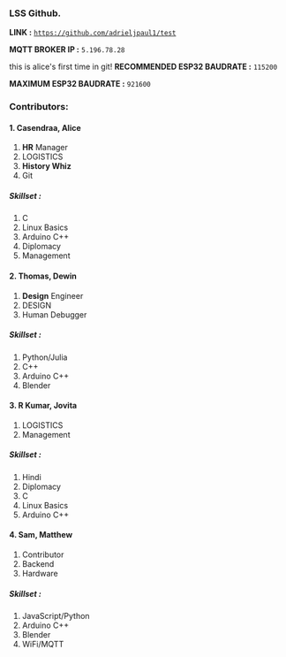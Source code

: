 
### LSS Github.
    

**LINK :**  <code><https://github.com/adrieljpaul1/test></code>  

**MQTT BROKER IP :** <code>5.196.78.28</code>  

this is alice's first time in git!
**RECOMMENDED ESP32 BAUDRATE :** <code>115200</code>   

**MAXIMUM ESP32 BAUDRATE :** <code>921600</code>  

### Contributors:

#### 1. Casendraa, **Alice** 
1. **HR** Manager
2. LOGISTICS
3. **History Whiz**
4. Git
##### Skillset :
1. C
2. Linux Basics
3. Arduino C++
4. Diplomacy
5. Management
#### 2. Thomas, **Dewin**
1. **Design** Engineer
2. DESIGN
3. Human Debugger
##### Skillset : 
1. Python/Julia
2. C++
3. Arduino C++
4. Blender
#### 3. R Kumar, **Jovita**
1. LOGISTICS
2. Management
##### Skillset : 
1. Hindi
2. Diplomacy
3. C
4. Linux Basics
5. Arduino C++
#### 4. Sam, **Matthew**
1. Contributor
2. Backend
3. Hardware
##### Skillset : 
1. JavaScript/Python
2. Arduino C++
3. Blender
4. WiFi/MQTT
<!--
cuddles/iusearchbtw -- mongo
root/iusearchbtw -- arch(root)
-->
